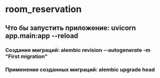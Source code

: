 # room_reservation

## Что бы запустить приложение: uvicorn app.main:app --reload

### Создание миграций: alembic revision --autogenerate -m "First migration"

### Применение созданных миграций: alembic upgrade head